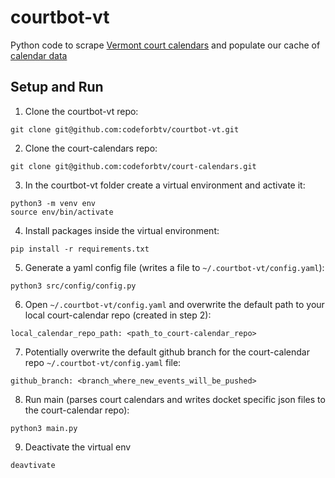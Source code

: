 # courtbot-vt
Python code to scrape [Vermont court calendars](https://www.vermontjudiciary.org/court-calendars) and populate our
cache of [calendar data](https://www.vermontjudiciary.org/court-calendars)

## Setup and Run
1. Clone the courtbot-vt repo:
```
git clone git@github.com:codeforbtv/courtbot-vt.git
```
2. Clone the court-calendars repo:
```
git clone git@github.com:codeforbtv/court-calendars.git
```
3. In the courtbot-vt folder create a virtual environment and activate it:
```
python3 -m venv env
source env/bin/activate
```
4. Install packages inside the virtual environment:
```
pip install -r requirements.txt
```
5. Generate a yaml config file (writes a file to `~/.courtbot-vt/config.yaml`):
```
python3 src/config/config.py
```
6. Open `~/.courtbot-vt/config.yaml` and overwrite the default path to your local court-calendar repo
(created in step 2):
```
local_calendar_repo_path: <path_to_court-calendar_repo>
```
7. Potentially overwrite the default github branch for the court-calendar repo `~/.courtbot-vt/config.yaml` file:
```
github_branch: <branch_where_new_events_will_be_pushed>
```
8. Run main (parses court calendars and writes docket specific json files to the court-calendar repo):
```
python3 main.py
```
9. Deactivate the virtual env
```
deavtivate
```



